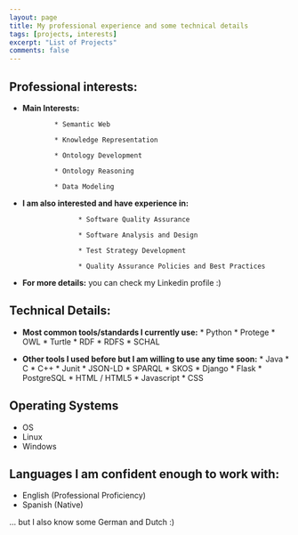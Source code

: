 ```yaml
---
layout: page
title: My professional experience and some technical details
tags: [projects, interests]
excerpt: "List of Projects"
comments: false
---
```

## Professional interests:
* __Main Interests:__

              * Semantic Web
              
              * Knowledge Representation
              
              * Ontology Development
              
              * Ontology Reasoning
              
              * Data Modeling

* __I am also interested and have experience in:__

                    * Software Quality Assurance
                    
                    * Software Analysis and Design
                    
                    * Test Strategy Development
                    
                    * Quality Assurance Policies and Best Practices

* __For more details:__ you can check my Linkedin profile :)

## Technical Details:

* __Most common tools/standards I currently use:__
              * Python
              * Protege
              * OWL
              * Turtle
              * RDF
              * RDFS
              * SCHAL

* __Other tools I used before but I am willing to use any time soon:__
              * Java
              * C
              * C++
              * Junit
              * JSON-LD
              * SPARQL
              * SKOS
              * Django
              * Flask
              * PostgreSQL
              * HTML / HTML5
              * Javascript
              * CSS

## Operating Systems
* OS
* Linux
* Windows

## Languages I am confident enough to work with:
* English (Professional Proficiency)
* Spanish (Native)

... but I also know some German and Dutch :)
